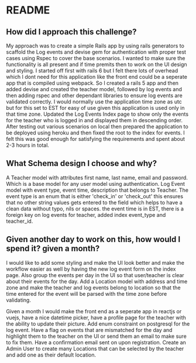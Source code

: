 # README

## How did I approach this challenge?

My approach was to create a simple Rails app by using rails generators to scaffold the Log events and devise gem for authentication with proper test cases using Rspec to cover the base scenarios. I wanted to make sure the functionality is all present and if time premits then to work on the UI design and styling. I started off first with rails 6 but I felt there lots of overhead which I dont need for this application like the front end could be a seperate app that is compiled using webpack. So I created a rails 5 app and then added devise and created the teacher model, followed by log events and then adding rspec and other dependant libraries to ensure log events are validated correctly. I would normally use the application time zone as utc but for this set to EST for easy of use given this application is used only in that time zone. Updated the Log Events Index page to show only the events for the teacher who is logged in and displayed them in descending order. After testing out various scenarios on local then prepared the application to be deployed using heroku and then fixed the root to the index for events. I felt this was good enough for satisfying the requirements and spent about 2-3 hours in total.


## What Schema design I choose and why?

A Teacher model with attributes first name, last name, email and password. Which is a base model for any user model using authentication. Log Event model with event type, event time, description that belongs to Teacher. The event type is an enum that is either 'check_in' or 'check_out' this ensures that no other string values gets entered to the field which helps to have a clean data without typo, nils or spaces. the event time is in EST, there is a foreign key on log events for teacher, added index event_type and teacher_id. 


## Given another day to work on this, how would I spend it? given a month?

I would like to add some styling and make the UI look better and make the workflow easier as well by having the new log event form on the index page. Also group the events per day in the UI so that user/teacher is clear about their events for the day.  Add a Location model with address and time zone and make the teacher and log events belong to location so that the time entered for the event will be parsed with the time zone before validating.


Given a month I would make the front end as a seperate app in reactjs or vuejs, have a nice datetime picker, have a profile page for the teacher with the ability to update their picture. Add enum constraint on postgresql for the log event. Have a flag on events that are mismatched for the day and highlight them to the teacher on the UI or send them an email to make sure to fix them. Have a confirmation email sent on upon registration. Create an Admin User to create many Locations that can be selected by the teacher and add one as their default location. 

